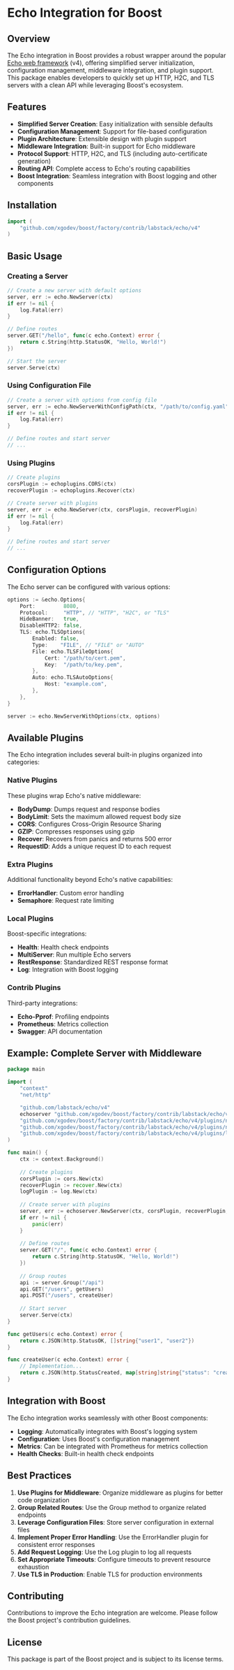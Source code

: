 # Echo Integration for Boost

## Overview

The Echo integration in Boost provides a robust wrapper around the popular [Echo web framework](https://echo.labstack.com/) (v4), offering simplified server initialization, configuration management, middleware integration, and plugin support. This package enables developers to quickly set up HTTP, H2C, and TLS servers with a clean API while leveraging Boost's ecosystem.

## Features

- **Simplified Server Creation**: Easy initialization with sensible defaults
- **Configuration Management**: Support for file-based configuration
- **Plugin Architecture**: Extensible design with plugin support
- **Middleware Integration**: Built-in support for Echo middleware
- **Protocol Support**: HTTP, H2C, and TLS (including auto-certificate generation)
- **Routing API**: Complete access to Echo's routing capabilities
- **Boost Integration**: Seamless integration with Boost logging and other components

## Installation

```go
import (
    "github.com/xgodev/boost/factory/contrib/labstack/echo/v4"
)
```

## Basic Usage

### Creating a Server

```go
// Create a new server with default options
server, err := echo.NewServer(ctx)
if err != nil {
    log.Fatal(err)
}

// Define routes
server.GET("/hello", func(c echo.Context) error {
    return c.String(http.StatusOK, "Hello, World!")
})

// Start the server
server.Serve(ctx)
```

### Using Configuration File

```go
// Create a server with options from config file
server, err := echo.NewServerWithConfigPath(ctx, "/path/to/config.yaml")
if err != nil {
    log.Fatal(err)
}

// Define routes and start server
// ...
```

### Using Plugins

```go
// Create plugins
corsPlugin := echoplugins.CORS(ctx)
recoverPlugin := echoplugins.Recover(ctx)

// Create server with plugins
server, err := echo.NewServer(ctx, corsPlugin, recoverPlugin)
if err != nil {
    log.Fatal(err)
}

// Define routes and start server
// ...
```

## Configuration Options

The Echo server can be configured with various options:

```go
options := &echo.Options{
    Port:         8080,
    Protocol:     "HTTP", // "HTTP", "H2C", or "TLS"
    HideBanner:   true,
    DisableHTTP2: false,
    TLS: echo.TLSOptions{
        Enabled: false,
        Type:    "FILE", // "FILE" or "AUTO"
        File: echo.TLSFileOptions{
            Cert: "/path/to/cert.pem",
            Key:  "/path/to/key.pem",
        },
        Auto: echo.TLSAutoOptions{
            Host: "example.com",
        },
    },
}

server := echo.NewServerWithOptions(ctx, options)
```

## Available Plugins

The Echo integration includes several built-in plugins organized into categories:

### Native Plugins

These plugins wrap Echo's native middleware:

- **BodyDump**: Dumps request and response bodies
- **BodyLimit**: Sets the maximum allowed request body size
- **CORS**: Configures Cross-Origin Resource Sharing
- **GZIP**: Compresses responses using gzip
- **Recover**: Recovers from panics and returns 500 error
- **RequestID**: Adds a unique request ID to each request

### Extra Plugins

Additional functionality beyond Echo's native capabilities:

- **ErrorHandler**: Custom error handling
- **Semaphore**: Request rate limiting

### Local Plugins

Boost-specific integrations:

- **Health**: Health check endpoints
- **MultiServer**: Run multiple Echo servers
- **RestResponse**: Standardized REST response format
- **Log**: Integration with Boost logging

### Contrib Plugins

Third-party integrations:

- **Echo-Pprof**: Profiling endpoints
- **Prometheus**: Metrics collection
- **Swagger**: API documentation

## Example: Complete Server with Middleware

```go
package main

import (
    "context"
    "net/http"

    "github.com/labstack/echo/v4"
    echoserver "github.com/xgodev/boost/factory/contrib/labstack/echo/v4"
    "github.com/xgodev/boost/factory/contrib/labstack/echo/v4/plugins/native/cors"
    "github.com/xgodev/boost/factory/contrib/labstack/echo/v4/plugins/native/recover"
    "github.com/xgodev/boost/factory/contrib/labstack/echo/v4/plugins/local/wrapper/log"
)

func main() {
    ctx := context.Background()
    
    // Create plugins
    corsPlugin := cors.New(ctx)
    recoverPlugin := recover.New(ctx)
    logPlugin := log.New(ctx)
    
    // Create server with plugins
    server, err := echoserver.NewServer(ctx, corsPlugin, recoverPlugin, logPlugin)
    if err != nil {
        panic(err)
    }
    
    // Define routes
    server.GET("/", func(c echo.Context) error {
        return c.String(http.StatusOK, "Hello, World!")
    })
    
    // Group routes
    api := server.Group("/api")
    api.GET("/users", getUsers)
    api.POST("/users", createUser)
    
    // Start server
    server.Serve(ctx)
}

func getUsers(c echo.Context) error {
    return c.JSON(http.StatusOK, []string{"user1", "user2"})
}

func createUser(c echo.Context) error {
    // Implementation...
    return c.JSON(http.StatusCreated, map[string]string{"status": "created"})
}
```

## Integration with Boost

The Echo integration works seamlessly with other Boost components:

- **Logging**: Automatically integrates with Boost's logging system
- **Configuration**: Uses Boost's configuration management
- **Metrics**: Can be integrated with Prometheus for metrics collection
- **Health Checks**: Built-in health check endpoints

## Best Practices

1. **Use Plugins for Middleware**: Organize middleware as plugins for better code organization
2. **Group Related Routes**: Use the Group method to organize related endpoints
3. **Leverage Configuration Files**: Store server configuration in external files
4. **Implement Proper Error Handling**: Use the ErrorHandler plugin for consistent error responses
5. **Add Request Logging**: Use the Log plugin to log all requests
6. **Set Appropriate Timeouts**: Configure timeouts to prevent resource exhaustion
7. **Use TLS in Production**: Enable TLS for production environments

## Contributing

Contributions to improve the Echo integration are welcome. Please follow the Boost project's contribution guidelines.

## License

This package is part of the Boost project and is subject to its license terms.
